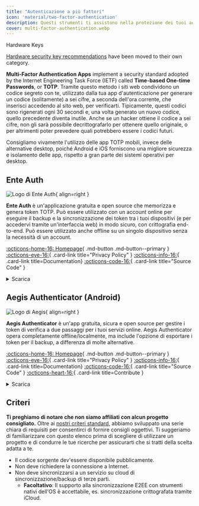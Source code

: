 ```yaml
---
title: "Autenticazione a più fattori"
icon: 'material/two-factor-authentication'
description: Questi strumenti ti assistono nella protezione dei tuoi account Internet con l'autenticazione a più fattori, senza inviare i tuoi codici segreti a terze parti.
cover: multi-factor-authentication.webp
---
```


<div class="admonition note" markdown>
<p class="admonition-title">Hardware Keys</p>

[Hardware security key recommendations](security-keys.md) have been moved to their own category.

</div>

**Multi-Factor Authentication Apps** implement a security standard adopted by the Internet Engineering Task Force (IETF) called **Time-based One-time Passwords**, or **TOTP**. Tramite questo metodo i siti web condividono un codice segreto con te, utilizzato dalla tua app d'autenticazione per generare un codice (solitamente) a sei cifre, a seconda dell'ora corrente, che inserisci accedendo al sito web, per verificarti. Tipicamente, questi codici sono rigenerati ogni 30 secondi e, una volta generato un nuovo codice, quello precedente diventa inutile. Anche se un hacker ottiene il codice a sei cifre, non gli sarà possibile decrittografarlo per ottenere quello originale, o per altrimenti poter prevedere quali potrebbero essere i codici futuri.

Consigliamo vivamente l'utilizzo delle app TOTP mobili, invece delle alternative desktop, poiché Android e iOS forniscono una migliore sicurezza e isolamento delle app, rispetto a gran parte dei sistemi operativi per desktop.

## Ente Auth

<div class="admonition recommendation" markdown>

![Logo di Ente Auth](assets/img/multi-factor-authentication/ente-auth.png){ align=right }

**Ente Auth** è un'applicazione gratuita e open source che memorizza e genera token TOTP. Può essere utilizzato con un account online per eseguire il backup e la sincronizzazione dei token tra i tuoi dispositivi (e per accedervi tramite un'interfaccia web) in modo sicuro, con crittografia end-to-end. Può essere utilizzato anche offline su un singolo dispositivo senza la necessità di un account.

[:octicons-home-16: Homepage](https://ente.io/auth){ .md-button .md-button--primary }
[:octicons-eye-16:](https://ente.io/privacy){ .card-link title="Privacy Policy" }
[:octicons-info-16:](https://help.ente.io/auth){ .card-link title=Documentation}
[:octicons-code-16:](https://github.com/ente-io/ente/tree/main/auth#readme){ .card-link title="Source Code" }

<details class="downloads" markdown>
<summary>Scarica</summary>

- [:simple-googleplay: Google Play](https://play.google.com/store/apps/details?id=io.ente.auth&gl=IT)
- [:simple-appstore: App Store](https://apps.apple.com/it/app/ente-auth/id6444121398)
- [:simple-github: GitHub](https://github.com/ente-io/ente/releases?q=auth)
- [:octicons-globe-16: Web](https://auth.ente.io)

</details>

</div>

## Aegis Authenticator (Android)

<div class="admonition recommendation" markdown>

![Logo di Aegis](assets/img/multi-factor-authentication/aegis.png){ align=right }

**Aegis Authenticator** è un'app gratuita, sicura e open source per gestire i token di verifica a due passaggi per i tuoi servizi online. Aegis Authenticator opera completamente offline/localmente, ma include l'opzione di esportare i token per il backup, a differenza di molte alternative.

[:octicons-home-16: Homepage](https://getaegis.app){ .md-button .md-button--primary }
[:octicons-eye-16:](https://getaegis.app/aegis/privacy.html){ .card-link title="Privacy Policy" }
[:octicons-info-16:](https://github.com/beemdevelopment/Aegis/wiki){ .card-link title=Documentation}
[:octicons-code-16:](https://github.com/beemdevelopment/Aegis){ .card-link title="Source Code" }
[:octicons-heart-16:](https://buymeacoffee.com/beemdevelopment){ .card-link title=Contribute }

<details class="downloads" markdown>
<summary>Scarica</summary>

- [:simple-googleplay: Google Play](https://play.google.com/store/apps/details?id=com.beemdevelopment.aegis)
- [:simple-github: GitHub](https://github.com/beemdevelopment/Aegis/releases)

</details>

</div>

<!-- markdownlint-disable-next-line -->
## Criteri

**Ti preghiamo di notare che non siamo affiliati con alcun progetto consigliato.** Oltre ai [nostri criteri standard](about/criteria.md), abbiamo sviluppato una serie chiara di requisiti per consentirci di fornire consigli oggettivi. Ti suggeriamo di familiarizzare con questo elenco prima di scegliere di utilizzare un progetto e di condurre le tue ricerche per assicurarti che si tratti della scelta adatta a te.

- Il codice sorgente dev'essere disponibile pubblicamente.
- Non deve richiedere la connessione a Internet.
- Non deve sincronizzarsi a un servizio su cloud di sincronizzazione/backup di terze parti.
    - **Facoltativo**: Il supporto alla sincronizzazione E2EE con strumenti nativi dell'OS è accettabile, es. sincronizzazione crittografata tramite iCloud.
